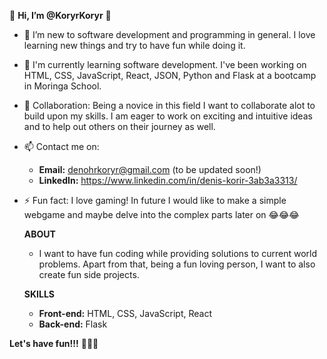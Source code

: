 👋 **Hi, I’m @KoryrKoryr** 👋

- 👀 I’m new to software development and programming in general. I love learning new things and try to have fun while doing it.

- 🌱 I'm currently learning software development. I've been working on HTML, CSS, JavaScript, React, JSON, Python and Flask at a bootcamp in Moringa School.

- 💞️ Collaboration: Being a novice in this field I want to collaborate alot to build upon my skills. I am eager to work on exciting and intuitive ideas and to help out others on their journey as well.

- 📫 Contact me on:
   - **Email:** denohrkoryr@gmail.com (to be updated soon!)
   - **LinkedIn:** https://www.linkedin.com/in/denis-korir-3ab3a3313/

- ⚡ Fun fact: I love gaming! In future I would like to make a simple webgame and maybe delve into the complex parts later on 😂😂😂

  **ABOUT**
  - I want to have fun coding while providing solutions to current world problems. Apart from that, being a fun loving person, I want to also create fun side projects.
  

  **SKILLS**
  - **Front-end:** HTML, CSS, JavaScript, React
  - **Back-end:** Flask

**Let's have fun!!!** 🚀🚀🚀
<!---
KoryrKoryr/KoryrKoryr is a ✨ special ✨ repository because its `README.md` (this file) appears on your GitHub profile.
You can click the Preview link to take a look at your changes.
--->

